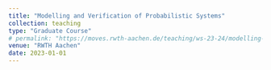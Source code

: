 ```yaml
---
title: "Modelling and Verification of Probabilistic Systems"
collection: teaching
type: "Graduate Course"
# permalink: "https://moves.rwth-aachen.de/teaching/ws-23-24/modelling-and-verification-of-probabilistic-systems/"
venue: "RWTH Aachen"
date: 2023-01-01
---
```

